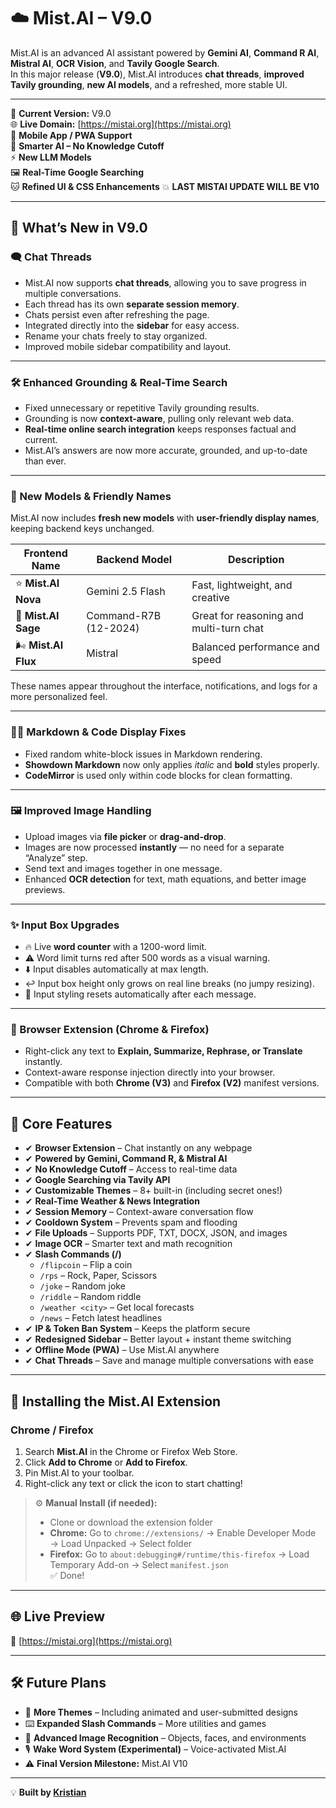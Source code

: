# ☁️ Mist.AI – V9.0

Mist.AI is an advanced AI assistant powered by **Gemini AI**, **Command R AI**, **Mistral AI**, **OCR Vision**, and **Tavily Google Search**.  
In this major release (**V9.0**), Mist.AI introduces **chat threads**, **improved Tavily grounding**, **new AI models**, and a refreshed, more stable UI.

---

🚀 **Current Version:** V9.0  
🌐 **Live Domain:** [https://mistai.org](https://mistai.org)  
📱 **Mobile App / PWA Support**  
🧠 **Smarter AI – No Knowledge Cutoff**  
⚡ **New LLM Models**  
🖼️ **Real-Time Google Searching**  
🐱 **Refined UI & CSS Enhancements**
💥 **LAST MISTAI UPDATE WILL BE V10**

---

## 🚀 What’s New in V9.0

### 🗨️ Chat Threads
- Mist.AI now supports **chat threads**, allowing you to save progress in multiple conversations.  
- Each thread has its own **separate session memory**.  
- Chats persist even after refreshing the page.  
- Integrated directly into the **sidebar** for easy access.  
- Rename your chats freely to stay organized.  
- Improved mobile sidebar compatibility and layout.

---

### 🛠️ Enhanced Grounding & Real-Time Search
- Fixed unnecessary or repetitive Tavily grounding results.  
- Grounding is now **context-aware**, pulling only relevant web data.  
- **Real-time online search integration** keeps responses factual and current.  
- Mist.AI’s answers are now more accurate, grounded, and up-to-date than ever.

---

### 🤖 New Models & Friendly Names
Mist.AI now includes **fresh new models** with **user-friendly display names**, keeping backend keys unchanged.

| Frontend Name | Backend Model | Description |
|----------------|----------------|--------------|
| ⭐ **Mist.AI Nova** | Gemini 2.5 Flash | Fast, lightweight, and creative |
| 🤖 **Mist.AI Sage** | Command-R7B (12-2024) | Great for reasoning and multi-turn chat |
| 🌬️ **Mist.AI Flux** | Mistral | Balanced performance and speed |

These names appear throughout the interface, notifications, and logs for a more personalized feel.

---

### 🧑‍💻 Markdown & Code Display Fixes
- Fixed random white-block issues in Markdown rendering.  
- **Showdown Markdown** now only applies *italic* and **bold** styles properly.  
- **CodeMirror** is used only within code blocks for clean formatting.

---

### 🖼️ Improved Image Handling
- Upload images via **file picker** or **drag-and-drop**.  
- Images are now processed **instantly** — no need for a separate “Analyze” step.  
- Send text and images together in one message.  
- Enhanced **OCR detection** for text, math equations, and better image previews.

---

### ✨ Input Box Upgrades
- 🔥 Live **word counter** with a 1200-word limit.  
- ⚠️ Word limit turns red after 500 words as a visual warning.  
- ⬇️ Input disables automatically at max length.  
- ↩️ Input box height only grows on real line breaks (no jumpy resizing).  
- 🧹 Input styling resets automatically after each message.

---

### 🧩 Browser Extension (Chrome & Firefox)
- Right-click any text to **Explain, Summarize, Rephrase, or Translate** instantly.  
- Context-aware response injection directly into your browser.  
- Compatible with both **Chrome (V3)** and **Firefox (V2)** manifest versions.  

---

## 📌 Core Features

- ✔ **Browser Extension** – Chat instantly on any webpage  
- ✔ **Powered by Gemini, Command R, & Mistral AI**  
- ✔ **No Knowledge Cutoff** – Access to real-time data  
- ✔ **Google Searching via Tavily API**  
- ✔ **Customizable Themes** – 8+ built-in (including secret ones!)  
- ✔ **Real-Time Weather & News Integration**  
- ✔ **Session Memory** – Context-aware conversation flow  
- ✔ **Cooldown System** – Prevents spam and flooding  
- ✔ **File Uploads** – Supports PDF, TXT, DOCX, JSON, and images  
- ✔ **Image OCR** – Smarter text and math recognition  
- ✔ **Slash Commands (/)**  
  - `/flipcoin` – Flip a coin  
  - `/rps` – Rock, Paper, Scissors  
  - `/joke` – Random joke  
  - `/riddle` – Random riddle  
  - `/weather <city>` – Get local forecasts  
  - `/news` – Fetch latest headlines  
- ✔ **IP & Token Ban System** – Keeps the platform secure  
- ✔ **Redesigned Sidebar** – Better layout + instant theme switching  
- ✔ **Offline Mode (PWA)** – Use Mist.AI anywhere  
- ✔ **Chat Threads** – Save and manage multiple conversations with ease  

---

## 🧩 Installing the Mist.AI Extension

### Chrome / Firefox
1. Search **Mist.AI** in the Chrome or Firefox Web Store.  
2. Click **Add to Chrome** or **Add to Firefox**.  
3. Pin Mist.AI to your toolbar.  
4. Right-click any text or click the icon to start chatting!

> ⚙️ **Manual Install (if needed):**  
> - Clone or download the extension folder  
> - **Chrome:** Go to `chrome://extensions/` → Enable Developer Mode → Load Unpacked → Select folder  
> - **Firefox:** Go to `about:debugging#/runtime/this-firefox` → Load Temporary Add-on → Select `manifest.json`  
> ✅ Done!

---

## 🌐 Live Preview
🔗 [https://mistai.org](https://mistai.org)

---

## 🛠️ Future Plans
- 🎨 **More Themes** – Including animated and user-submitted designs  
- ⌨️ **Expanded Slash Commands** – More utilities and games  
- 📸 **Advanced Image Recognition** – Objects, faces, and environments  
- 🎙️ **Wake Word System (Experimental)** – Voice-activated Mist.AI  
- ⚠️ **Final Version Milestone:** Mist.AI V10

---

💡 **Built by [Kristian](https://builtbykristian.netlify.app)**  